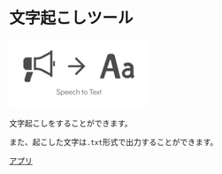 # 文字起こしツール

<img src="./public/ogp.png" width="50%">

文字起こしをすることができます。

また、起こした文字は`.txt`形式で出力することができます。

[アプリ](https://web-transcription.netlify.app/)
